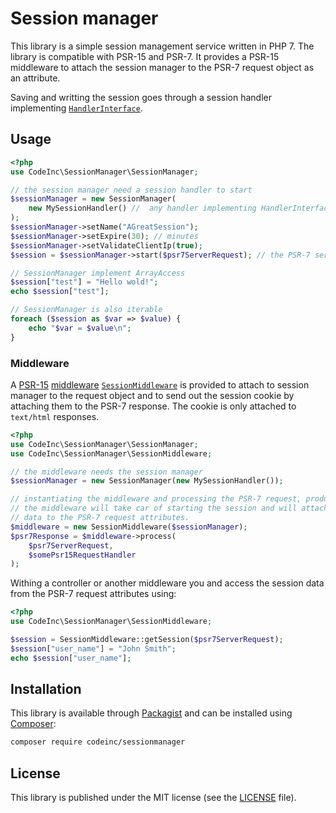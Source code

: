 # Session manager 
This library is a simple session management service written in PHP 7. The library is compatible with PSR-15 and PSR-7. It provides a PSR-15 middleware to attach the session manager to the PSR-7 request object as an attribute. 

Saving and writting the session goes through a session handler implementing [`HandlerInterface`](src/Handlers/HandlerInterface.php).

## Usage 
```php
<?php
use CodeInc\SessionManager\SessionManager;

// the session manager need a session handler to start
$sessionManager = new SessionManager(
	new MySessionHandler() //  any handler implementing HandlerInterface
);
$sessionManager->setName("AGreatSession");
$sessionManager->setExpire(30); // minutes
$sessionManager->setValidateClientIp(true);
$session = $sessionManager->start($psr7ServerRequest); // the PSR-7 server request

// SessionManager implement ArrayAccess 
$session["test"] = "Hello wold!";
echo $session["test"];

// SessionManager is also iterable
foreach ($session as $var => $value) {
	echo "$var = $value\n";
}
```

### Middleware
A [PSR-15](https://www.php-fig.org/psr/psr-15/) [middleware](https://www.php-fig.org/psr/psr-15/#22-psrhttpservermiddlewareinterface) [`SessionMiddleware`](src/SessionMiddleware.php) is provided to attach to session manager to the request object and to send out the session cookie by attaching them to the PSR-7 response. The cookie is only attached to `text/html` responses. 

```php
<?php
use CodeInc\SessionManager\SessionManager;
use CodeInc\SessionManager\SessionMiddleware;

// the middleware needs the session manager
$sessionManager = new SessionManager(new MySessionHandler());

// instantiating the middleware and processing the PSR-7 request, producing a PSR-7 response
// the middleware will take car of starting the session and will attache the session
// data to the PSR-7 request attributes.
$middleware = new SessionMiddleware($sessionManager);
$psr7Response = $middleware->process(
	$psr7ServerRequest, 
	$somePsr15RequestHandler
);
```
Withing a controller or another middleware you and access the session data from the PSR-7 request attributes using:
```php
<?php
use CodeInc\SessionManager\SessionMiddleware;

$session = SessionMiddleware::getSession($psr7ServerRequest);
$session["user_name"] = "John Smith";
echo $session["user_name"];
```

## Installation
This library is available through [Packagist](https://packagist.org/packages/codeinc/sessionmanager) and can be installed using [Composer](https://getcomposer.org/): 

```bash
composer require codeinc/sessionmanager
```

## License
This library is published under the MIT license (see the [LICENSE](LICENSE) file). 

